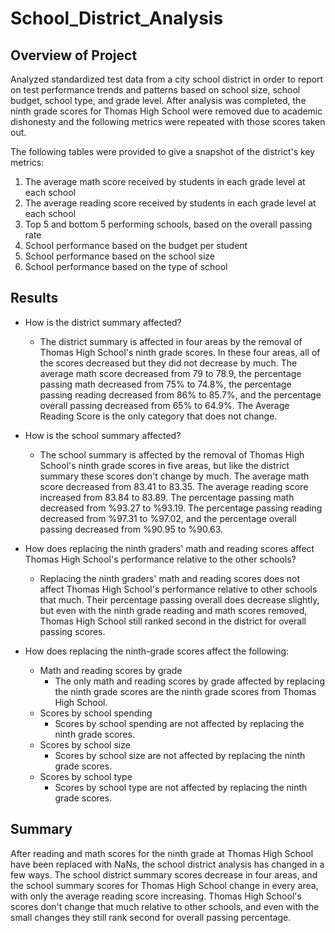 # School_District_Analysis

## Overview of Project
Analyzed standardized test data from a city school district in order to report on test performance trends and patterns based on school size, school budget, school type, and grade level. After analysis was completed, the ninth grade scores for Thomas High School were removed due to academic dishonesty and the following metrics were repeated with those scores taken out.

The following tables were provided to give a snapshot of the district's key metrics:

1. The average math score received by students in each grade level at each school
2. The average reading score received by students in each grade level at each school
3. Top 5 and bottom 5 performing schools, based on the overall passing rate 
4. School performance based on the budget per student
5. School performance based on the school size 
6. School performance based on the type of school

## Results

- How is the district summary affected?
  - The district summary is affected in four areas by the removal of Thomas High School's ninth grade scores. In these four areas, all of the scores decreased but they did not decrease by much. The average math score decreased from 79 to 78.9, the percentage passing math decreased from 75% to 74.8%, the percentage passing reading decreased from 86% to 85.7%, and the percentage overall passing decreased from 65% to 64.9%. The Average Reading Score is the only category that does not change.

- How is the school summary affected?
  - The school summary is affected by the removal of Thomas High School's ninth grade scores in five areas, but like the district summary these scores don't change by much. The average math score decreased from 83.41 to 83.35. The average reading score increased from 83.84 to 83.89. The percentage passing math decreased from %93.27 to %93.19. The percentage passing reading decreased from %97.31 to %97.02, and the percentage overall passing decreased from %90.95 to %90.63.

- How does replacing the ninth graders' math and reading scores affect Thomas High School's performance relative to the other schools?
  - Replacing the ninth graders' math and reading scores does not affect Thomas High School's performance relative to other schools that much. Their percentage passing overall does decrease slightly, but even with the ninth grade reading and math scores removed, Thomas High School still ranked second in the district for overall passing scores.

- How does replacing the ninth-grade scores affect the following:
	- Math and reading scores by grade
	  - The only math and reading scores by grade affected by replacing the ninth grade scores are the ninth grade scores from Thomas High School.
	- Scores by school spending
	  - Scores by school spending are not affected by replacing the ninth grade scores.
  - Scores by school size
	  - Scores by school size are not affected by replacing the ninth grade scores.
  - Scores by school type
	  - Scores by school type are not affected by replacing the ninth grade scores.

## Summary
After reading and math scores for the ninth grade at Thomas High School have been replaced with NaNs, the school district analysis has changed in a few ways. The school district summary scores decrease in four areas, and the school summary scores for Thomas High School change in every area, with only the average reading score increasing. Thomas High School's scores don't change that much relative to other schools, and even with the small changes they still rank second for overall passing percentage.
